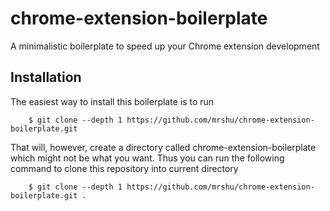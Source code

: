 chrome-extension-boilerplate
============================

A minimalistic boilerplate to speed up your Chrome extension development

Installation
------------

The easiest way to install this boilerplate is to run

        $ git clone --depth 1 https://github.com/mrshu/chrome-extension-boilerplate.git

That will, however, create a directory called chrome-extension-boilerplate
which might not be what you want. Thus you can run the following command to
clone this repository into current directory

        $ git clone --depth 1 https://github.com/mrshu/chrome-extension-boilerplate.git .
